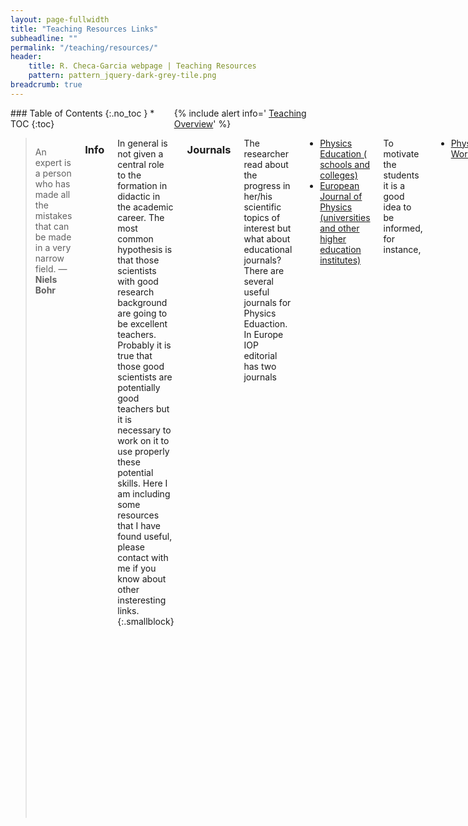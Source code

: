 ```yaml
---
layout: page-fullwidth
title: "Teaching Resources Links"
subheadline: ""
permalink: "/teaching/resources/"
header:
    title: R. Checa-Garcia webpage | Teaching Resources
    pattern: pattern_jquery-dark-grey-tile.png
breadcrumb: true
---
```

<div class="row">
<div class="medium-4 medium-push-8 columns" markdown="1">
<div class="panel radius" markdown="1">
### Table of Contents
{:.no_toc }
*  TOC
{:toc}
</div>

<div class="panel radius" markdown="1">
  {% include alert info=' <a href="/teaching/overview/">Teaching Overview</a>' %}
  </div>
  
</div><!-- /.medium-4.columns -->

<div class="medium-8 medium-pull-4 columns" markdown="1">

> An expert is a person who has made all the mistakes that can be made in a very narrow field. ― **Niels Bohr**

### Info

In general is not given a central role to the formation in didactic in the academic career. The most
common hypothesis is that those scientists with good research background are going to be excellent teachers. Probably it is true that those good scientists are potentially good teachers but it is necessary to work on it to use properly these potential skills. Here I am including some resources that I have found useful, please contact with me if you know about other insteresting links.
{:.smallblock}


### Journals

The researcher read about the progress in her/his scientific topics of interest but what about educational
journals? There are several useful journals for Physics Eduaction. In Europe IOP editorial has two journals

- [Physics Education ( schools and colleges)](http://iopscience.iop.org/0031-9120/)
- [European Journal of Physics (universities and other higher education institutes)](http://iopscience.iop.org/0143-0807/)

To motivate the students it is a good idea to be informed, for instance,
- [Physics World](http://iopscience.iop.org/2058-7058/)

In USA there are also several interesting journals

- [American Journal of Physics](http://scitation.aip.org/content/aapt/journal/ajp)
- [Physics Teacher](http://scitation.aip.org/content/aapt/journal/tpt)

A main problem is that all these journals are not open-source. So I recommend to check also arxiv,

- [Popular Physics](http://arxiv.org/list/physics.pop-ph/recent)
- [Physics and Society](http://arxiv.org/list/physics.soc-ph/recent)
- [Physics Education](http://arxiv.org/list/physics.ed-ph/recent)
- [History and Philosophy of Physics](http://arxiv.org/list/physics.hist-ph/recent)

### History and Didactic

This last link is interesting not only because of the topic itself but because the modern didactic of science suggests that the students have an evolution in their understanding and knowledge similar to the historical evolution of the ideas. In this way the initial approach to understand the world is similar to the Aristotelic vision of the Physics, then it changes in a similar way than the history with progressive mental revolutions somehow equivalent to the Kunn historical interpretation. Also the possibility of progress depend on the hability to identify previous ideas that are considered necessaries but however they are hypothesis somehow arbitaries (as commented Einstein about his evolution in the interpreation of the physics ideas).ö

<small markdown="1">[Up to table of contents](#toc)</small>
{: .text-right }



</div><!-- /.medium-8.columns -->
</div><!-- /.row -->


